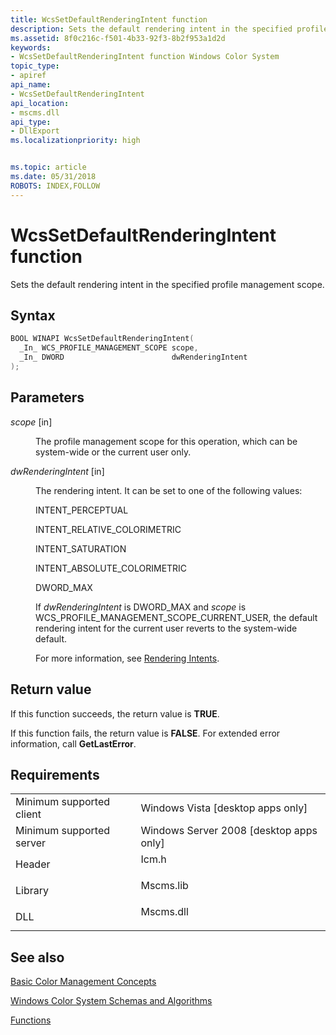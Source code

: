 ```yaml
---
title: WcsSetDefaultRenderingIntent function
description: Sets the default rendering intent in the specified profile management scope.
ms.assetid: 8f0c216c-f501-4b33-92f3-8b2f953a1d2d
keywords:
- WcsSetDefaultRenderingIntent function Windows Color System
topic_type:
- apiref
api_name:
- WcsSetDefaultRenderingIntent
api_location:
- mscms.dll
api_type:
- DllExport
ms.localizationpriority: high


ms.topic: article
ms.date: 05/31/2018
ROBOTS: INDEX,FOLLOW
---
```


# WcsSetDefaultRenderingIntent function

Sets the default rendering intent in the specified profile management scope.

## Syntax


```C++
BOOL WINAPI WcsSetDefaultRenderingIntent(
  _In_ WCS_PROFILE_MANAGEMENT_SCOPE scope,
  _In_ DWORD                        dwRenderingIntent
);
```



## Parameters

<dl> <dt>

*scope* \[in\]
</dt> <dd>

The profile management scope for this operation, which can be system-wide or the current user only.

</dd> <dt>

*dwRenderingIntent* \[in\]
</dt> <dd>

The rendering intent. It can be set to one of the following values:

INTENT\_PERCEPTUAL

 

INTENT\_RELATIVE\_COLORIMETRIC

 

INTENT\_SATURATION

 

INTENT\_ABSOLUTE\_COLORIMETRIC

 

DWORD\_MAX

If *dwRenderingIntent* is DWORD\_MAX and *scope* is WCS\_PROFILE\_MANAGEMENT\_SCOPE\_CURRENT\_USER, the default rendering intent for the current user reverts to the system-wide default.

For more information, see [Rendering Intents](rendering-intents.md).

</dd> </dl>

## Return value

If this function succeeds, the return value is **TRUE**.

If this function fails, the return value is **FALSE**. For extended error information, call **GetLastError**.

## Requirements



|                                     |                                                                                      |
|-------------------------------------|--------------------------------------------------------------------------------------|
| Minimum supported client<br/> | Windows Vista \[desktop apps only\]<br/>                                       |
| Minimum supported server<br/> | Windows Server 2008 \[desktop apps only\]<br/>                                 |
| Header<br/>                   | <dl> <dt>Icm.h</dt> </dl>     |
| Library<br/>                  | <dl> <dt>Mscms.lib</dt> </dl> |
| DLL<br/>                      | <dl> <dt>Mscms.dll</dt> </dl> |



## See also

<dl> <dt>

[Basic Color Management Concepts](basic-color-management-concepts.md)
</dt> <dt>

[Windows Color System Schemas and Algorithms](windows-color-system-schemas-and-algorithms.md)
</dt> <dt>

[Functions](functions.md)
</dt> </dl>

 

 





